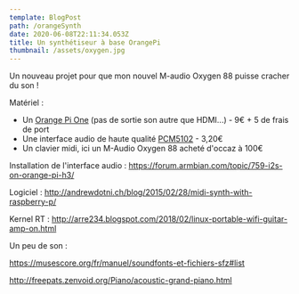 ```yaml
---
template: BlogPost
path: /orangeSynth
date: 2020-06-08T22:11:34.053Z
title: Un synthétiseur à base OrangePi
thumbnail: /assets/oxygen.jpg
---
```

Un nouveau projet pour que mon nouvel M-audio Oxygen 88 puisse cracher du son !

Matériel :

* Un [Orange Pi One](https://fr.aliexpress.com/item/32603308880.html) (pas de sortie son autre que HDMI...) - 9€ + 5 de frais de port
* Une interface audio de haute qualité [PCM5102](https://fr.aliexpress.com/item/33003700241.html) - 3,20€
* Un clavier midi, ici un M-Audio Oxygen 88 acheté d'occaz à 100€

Installation de l'interface audio : <https://forum.armbian.com/topic/759-i2s-on-orange-pi-h3/>

Logiciel : <http://andrewdotni.ch/blog/2015/02/28/midi-synth-with-raspberry-p/>

Kernel RT : <http://arre234.blogspot.com/2018/02/linux-portable-wifi-guitar-amp-on.html>

Un peu de son :

https://musescore.org/fr/manuel/soundfonts-et-fichiers-sfz#list

http://freepats.zenvoid.org/Piano/acoustic-grand-piano.html
